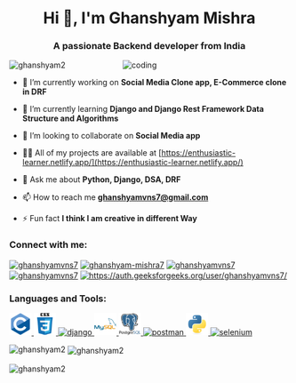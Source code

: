<h1 align="center">Hi 👋, I'm Ghanshyam Mishra</h1>
<h3 align="center">A passionate Backend developer from India</h3>
<img align="right" alt="coding" width="300" src="https://user-images.githubusercontent.com/74038190/212749171-b84692a8-2b04-4e3b-93ca-ac14705da224.gif">
<p align="left"> <img src="https://komarev.com/ghpvc/?username=ghanshyam2&label=Profile%20views&color=0e75b6&style=flat" alt="ghanshyam2" /> </p>

- 🔭 I’m currently working on **Social Media Clone app, E-Commerce clone in DRF**

- 🌱 I’m currently learning **Django and Django Rest Framework Data Structure and Algorithms**

- 👯 I’m looking to collaborate on **Social Media app**

- 👨‍💻 All of my projects are available at [https://enthusiastic-learner.netlify.app/](https://enthusiastic-learner.netlify.app/)

- 💬 Ask me about **Python, Django, DSA, DRF**

- 📫 How to reach me **ghanshyamvns7@gmail.com**

- ⚡ Fun fact **I think I am creative in different Way**

<h3 align="left">Connect with me:</h3>
<p align="left">
<a href="https://twitter.com/ghanshyamvns7" target="blank"><img align="center" src="https://raw.githubusercontent.com/rahuldkjain/github-profile-readme-generator/master/src/images/icons/Social/twitter.svg" alt="ghanshyamvns7" height="30" width="40" /></a>
<a href="https://linkedin.com/in/ghanshyam-mishra7" target="blank"><img align="center" src="https://raw.githubusercontent.com/rahuldkjain/github-profile-readme-generator/master/src/images/icons/Social/linked-in-alt.svg" alt="ghanshyam-mishra7" height="30" width="40" /></a>
<a href="https://www.hackerrank.com/ghanshyamvns7" target="blank"><img align="center" src="https://raw.githubusercontent.com/rahuldkjain/github-profile-readme-generator/master/src/images/icons/Social/hackerrank.svg" alt="ghanshyamvns7" height="30" width="40" /></a>
<a href="https://www.leetcode.com/ghanshyamvns7" target="blank"><img align="center" src="https://raw.githubusercontent.com/rahuldkjain/github-profile-readme-generator/master/src/images/icons/Social/leet-code.svg" alt="ghanshyamvns7" height="30" width="40" /></a>
<a href="https://auth.geeksforgeeks.org/user/https://auth.geeksforgeeks.org/user/ghanshyamvns7/" target="blank"><img align="center" src="https://raw.githubusercontent.com/rahuldkjain/github-profile-readme-generator/master/src/images/icons/Social/geeks-for-geeks.svg" alt="https://auth.geeksforgeeks.org/user/ghanshyamvns7/" height="30" width="40" /></a>
</p>

<h3 align="left">Languages and Tools:</h3>
<p align="left"> <a href="https://www.cprogramming.com/" target="_blank" rel="noreferrer"> <img src="https://raw.githubusercontent.com/devicons/devicon/master/icons/c/c-original.svg" alt="c" width="40" height="40"/> </a> <a href="https://www.w3schools.com/css/" target="_blank" rel="noreferrer"> <img src="https://raw.githubusercontent.com/devicons/devicon/master/icons/css3/css3-original-wordmark.svg" alt="css3" width="40" height="40"/> </a> <a href="https://www.djangoproject.com/" target="_blank" rel="noreferrer"> <img src="https://cdn.worldvectorlogo.com/logos/django.svg" alt="django" width="40" height="40"/> </a> <a href="https://www.mysql.com/" target="_blank" rel="noreferrer"> <img src="https://raw.githubusercontent.com/devicons/devicon/master/icons/mysql/mysql-original-wordmark.svg" alt="mysql" width="40" height="40"/> </a> <a href="https://www.postgresql.org" target="_blank" rel="noreferrer"> <img src="https://raw.githubusercontent.com/devicons/devicon/master/icons/postgresql/postgresql-original-wordmark.svg" alt="postgresql" width="40" height="40"/> </a> <a href="https://postman.com" target="_blank" rel="noreferrer"> <img src="https://www.vectorlogo.zone/logos/getpostman/getpostman-icon.svg" alt="postman" width="40" height="40"/> </a> <a href="https://www.python.org" target="_blank" rel="noreferrer"> <img src="https://raw.githubusercontent.com/devicons/devicon/master/icons/python/python-original.svg" alt="python" width="40" height="40"/> </a> <a href="https://www.selenium.dev" target="_blank" rel="noreferrer"> <img src="https://raw.githubusercontent.com/detain/svg-logos/780f25886640cef088af994181646db2f6b1a3f8/svg/selenium-logo.svg" alt="selenium" width="40" height="40"/> </a> </p>

<p><img align="left" src="https://github-readme-stats.vercel.app/api/top-langs?username=ghanshyam2&show_icons=true&locale=en&layout=compact" alt="ghanshyam2" /></p>

<p>&nbsp;<img align="center" src="https://github-readme-stats.vercel.app/api?username=ghanshyam2&show_icons=true&locale=en" alt="ghanshyam2" /></p>

<p><img align="center" src="https://github-readme-streak-stats.herokuapp.com/?user=ghanshyam2&" alt="ghanshyam2" /></p>



<!---
ghanshyam2/ghanshyam2 is a ✨ special ✨ repository because its `README.md` (this file) appears on your GitHub profile.
You can click the Preview link to take a look at your changes.
--->
